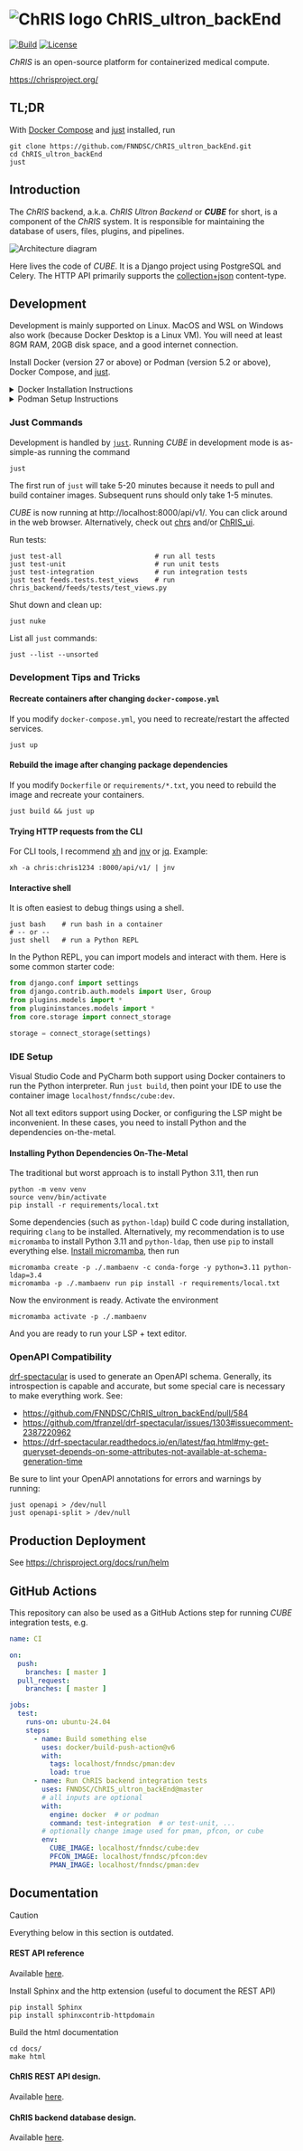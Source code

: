 # ![ChRIS logo](./docs/assets/logo_chris.png) ChRIS\_ultron\_backEnd

[![Build](https://github.com/FNNDSC/ChRIS_ultron_backEnd/actions/workflows/ci.yml/badge.svg)](https://github.com/FNNDSC/ChRIS_ultron_backEnd/actions/workflows/ci.yml)
[![License](https://img.shields.io/github/license/fnndsc/ChRIS_ultron_backEnd.svg)](./LICENSE)

_ChRIS_ is an open-source platform for containerized medical compute.

https://chrisproject.org/

## TL;DR

With [Docker Compose](https://docs.docker.com/compose/) and [just](https://just.systems/) installed, run

```shell
git clone https://github.com/FNNDSC/ChRIS_ultron_backEnd.git
cd ChRIS_ultron_backEnd
just
```

## Introduction

The _ChRIS_ backend, a.k.a. _ChRIS Ultron Backend_ or _**CUBE**_ for short,
is a component of the _ChRIS_ system. It is responsible for maintaining the database
of users, files, plugins, and pipelines.

<picture>
  <source media="(prefers-color-scheme: dark)" srcset="https://chrisproject.org/img/figures/ChRIS_architecture_dark.svg">
  <source media="(prefers-color-scheme: light)" srcset="https://chrisproject.org/img/figures/ChRIS_architecture.svg">
  <img alt="Architecture diagram" src="https://chrisproject.org/img/figures/ChRIS_architecture.svg">
</picture>

Here lives the code of _CUBE_. It is a Django project using PostgreSQL and Celery.
The HTTP API primarily supports the [collection+json](http://amundsen.com/media-types/collection/) content-type.

## Development

Development is mainly supported on Linux. MacOS and WSL on Windows also work (because Docker Desktop is a Linux VM). You will need at least 8GM RAM, 20GB disk space, and a good internet connection.

Install Docker (version 27 or above) or Podman (version 5.2 or above), Docker Compose, and [just](https://github.com/casey/just?tab=readme-ov-file#installation).

<details>
<summary>
Docker Installation Instructions
</summary>

- For MacOS and Windows, see: https://docs.docker.com/get-started/get-docker/
- For Linux, see: https://docs.docker.com/engine/install/

> [!CAUTION]
> On **Linux**, the official Docker Documentation will try to trick you into installing "Docker Desktop." Do not install "Docker Desktop." Look for "Docker Engine" instead.

> [!CAUTION]
> On **Ubuntu**, make sure you follow the instructions here: https://docs.docker.com/engine/install/ubuntu/. If you do not follow the instructions, Ubuntu will try to install Docker using snap, which will cause many problems.

</details>

<details>
<summary>
Podman Setup Instructions
</summary>

Rootless Podman is supported. You must install and configure Podman to use `docker-compose`, _not_ `podman-compose`. `podman-compose` is missing features, see issues [#575](https://github.com/containers/podman-compose/issues/575) and [#866](https://github.com/containers/podman-compose/issues/866).

A Podman daemon must be running, because _ChRIS_ runs containers of its own. To start the Podman daemon on Linux, run

```shell
systemctl --user start podman.service
```

If both Podman and Docker are installed, Podman will be used by default. A preference to use either Podman or Docker can be set by running

```shell
just prefer podman  # or
just prefer docker
```

With Podman, RabbitMQ might fail to start. Simply retry the command. See https://github.com/FNNDSC/ChRIS_ultron_backEnd/issues/573

</details>

### Just Commands

Development is handled by [`just`](https://just.systems).
Running _CUBE_ in development mode is as-simple-as running the command

```shell
just
```

The first run of `just` will take 5-20 minutes because it needs to pull and build container images. Subsequent runs should only take 1-5 minutes.

_CUBE_ is now running at http://localhost:8000/api/v1/. You can click around in the web browser. Alternatively, check out [chrs](https://chrisproject.org/docs/chrs) and/or [ChRIS\_ui](https://github.com/FNNDSC/ChRIS_ui).

Run tests:

```shell
just test-all                       # run all tests
just test-unit                      # run unit tests
just test-integration               # run integration tests
just test feeds.tests.test_views    # run chris_backend/feeds/tests/test_views.py
```

Shut down and clean up:

```shell
just nuke
```

List all `just` commands:

```shell
just --list --unsorted
```

### Development Tips and Tricks

#### Recreate containers after changing `docker-compose.yml`

If you modify `docker-compose.yml`, you need to recreate/restart the affected services.

```shell
just up
```

#### Rebuild the image after changing package dependencies

If you modify `Dockerfile` or `requirements/*.txt`, you need to rebuild the image and recreate your containers.

```shell
just build && just up
```

#### Trying HTTP requests from the CLI

For CLI tools, I recommend [xh](https://github.com/ducaale/xh) and [jnv](https://github.com/ynqa/jnv) or [jq](https://jqlang.github.io/jq/). Example:

```shell
xh -a chris:chris1234 :8000/api/v1/ | jnv
```

#### Interactive shell

It is often easiest to debug things using a shell.

```shell
just bash    # run bash in a container
# -- or --
just shell   # run a Python REPL
```

In the Python REPL, you can import models and interact with them. Here is some common starter code:

```python
from django.conf import settings
from django.contrib.auth.models import User, Group
from plugins.models import *
from plugininstances.models import *
from core.storage import connect_storage

storage = connect_storage(settings)
```

### IDE Setup

Visual Studio Code and PyCharm both support using Docker containers to run the Python interpreter. Run `just build`, then point your IDE to use the container image `localhost/fnndsc/cube:dev`.

Not all text editors support using Docker, or configuring the LSP might be inconvenient. In these cases, you need to install Python and the dependencies on-the-metal.

#### Installing Python Dependencies On-The-Metal

The traditional but worst approach is to install Python 3.11, then run

```shell
python -m venv venv
source venv/bin/activate
pip install -r requirements/local.txt
```

Some dependencies (such as `python-ldap`) build C code during installation,
requiring `clang` to be installed. Alternatively, my recommendation is to use
`micromamba` to install Python 3.11 and `python-ldap`, then use `pip` to
install everything else.
[Install micromamba](https://mamba.readthedocs.io/en/latest/installation/micromamba-installation.html), then run

```shell
micromamba create -p ./.mambaenv -c conda-forge -y python=3.11 python-ldap=3.4
micromamba -p ./.mambaenv run pip install -r requirements/local.txt
```

Now the environment is ready. Activate the environment

```shell
micromamba activate -p ./.mambaenv
```

And you are ready to run your LSP + text editor.

### OpenAPI Compatibility

[drf-spectacular](https://drf-spectacular.readthedocs.io/) is used to generate an OpenAPI schema.
Generally, its introspection is capable and accurate, but some special care is necessary to make
everything work. See:

- https://github.com/FNNDSC/ChRIS_ultron_backEnd/pull/584
- https://github.com/tfranzel/drf-spectacular/issues/1303#issuecomment-2387220962
- https://drf-spectacular.readthedocs.io/en/latest/faq.html#my-get-queryset-depends-on-some-attributes-not-available-at-schema-generation-time

Be sure to lint your OpenAPI annotations for errors and warnings by running:

```shell
just openapi > /dev/null
just openapi-split > /dev/null
```

## Production Deployment

See https://chrisproject.org/docs/run/helm

## GitHub Actions

This repository can also be used as a GitHub Actions step for running _CUBE_ integration tests, e.g.

```yaml
name: CI

on:
  push:
    branches: [ master ]
  pull_request:
    branches: [ master ]

jobs:
  test:
    runs-on: ubuntu-24.04
    steps:
      - name: Build something else
        uses: docker/build-push-action@v6
        with:
          tags: localhost/fnndsc/pman:dev
          load: true
      - name: Run ChRIS backend integration tests
        uses: FNNDSC/ChRIS_ultron_backEnd@master
        # all inputs are optional
        with:
          engine: docker  # or podman
          command: test-integration  # or test-unit, ...
        # optionally change image used for pman, pfcon, or cube
        env:
          CUBE_IMAGE: localhost/fnndsc/cube:dev
          PFCON_IMAGE: localhost/fnndsc/pfcon:dev
          PMAN_IMAGE: localhost/fnndsc/pman:dev
```

## Documentation

> [!CAUTION]
> Everything below in this section is outdated.

#### REST API reference

Available [here](https://fnndsc.github.io/ChRIS_ultron_backEnd).

Install Sphinx and the http extension (useful to document the REST API)
```
pip install Sphinx
pip install sphinxcontrib-httpdomain
```

Build the html documentation
```
cd docs/
make html
```

#### ChRIS REST API design.

Available [here](https://github.com/FNNDSC/ChRIS_ultron_backEnd/wiki/ChRIS-REST-API-design).

#### ChRIS backend database design.

Available [here](https://github.com/FNNDSC/ChRIS_ultron_backEnd/wiki/ChRIS-backend-database-design).
